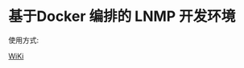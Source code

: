 # 基于Docker 编排的 LNMP 开发环境

使用方式:

[WiKi](http://friday-go.icu/%E5%9F%BA%E4%BA%8EDocker%E7%9A%84LNMP%E5%BC%80%E5%8F%91%E7%8E%AF%E5%A2%83)
